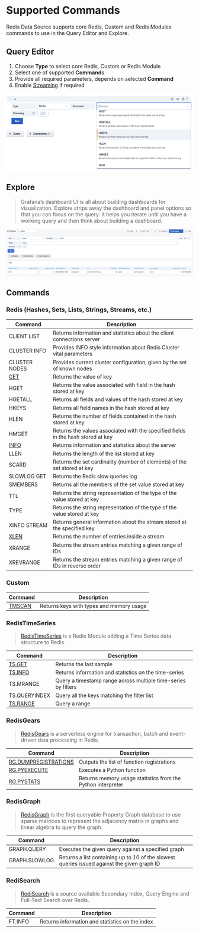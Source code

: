 # Supported Commands

Redis Data Source supports core Redis, Custom and Redis Modules commands to use in the Query Editor and Explore.

## Query Editor

1. Choose **Type** to select core Redis, Custom or Redis Module
2. Select one of supported **Command**s
3. Provide all required parameters, depends on selected **Command**
4. Enable [Streaming](streaming.md) if required

![Query Editor](../images/redis-datasource/query.png)

## Explore

> Grafana’s dashboard UI is all about building dashboards for visualization. Explore strips away the dashboard and panel options so that you can focus on the query. It helps you iterate until you have a working query and then think about building a dashboard.

![Explore](../images/redis-datasource/explore.png)

## Commands

### Redis (Hashes, Sets, Lists, Strings, Streams, etc.)

| Command               | Description                                                                       |
| --------------------- | --------------------------------------------------------------------------------- |
| CLIENT LIST           | Returns information and statistics about the client connections server            |
| CLUSTER INFO          | Provides INFO style information about Redis Cluster vital parameters              |
| CLUSTER NODES         | Provides current cluster configuration, given by the set of known nodes           |
| [GET](redis/GET.md)   | Returns the value of key                                                          |
| HGET                  | Returns the value associated with field in the hash stored at key                 |
| HGETALL               | Returns all fields and values of the hash stored at key                           |
| HKEYS                 | Returns all field names in the hash stored at key                                 |
| HLEN                  | Returns the number of fields contained in the hash stored at key                  |
| HMGET                 | Returns the values associated with the specified fields in the hash stored at key |
| [INFO](redis/INFO.md) | Returns information and statistics about the server                               |
| LLEN                  | Returns the length of the list stored at key                                      |
| SCARD                 | Returns the set cardinality (number of elements) of the set stored at key         |
| SLOWLOG GET           | Returns the Redis slow queries log                                                |
| SMEMBERS              | Returns all the members of the set value stored at key                            |
| TTL                   | Returns the string representation of the type of the value stored at key          |
| TYPE                  | Returns the string representation of the type of the value stored at key          |
| XINFO STREAM          | Returns general information about the stream stored at the specified key          |
| [XLEN](redis/XLEN.md) | Returns the number of entries inside a stream                                     |
| XRANGE                | Returns the stream entries matching a given range of IDs                          |
| XREVRANGE             | Returns the stream entries matching a given range of IDs in reverse order         |

### Custom

| Command                    | Description                              |
| -------------------------- | ---------------------------------------- |
| [TMSCAN](custom/TMSCAN.md) | Returns keys with types and memory usage |

### RedisTimeSeries

> [RedisTimeSeries](https://oss.redislabs.com/redistimeseries/) is a Redis Module adding a Time Series data structure to Redis.

| Command                                  | Description                                                    |
| ---------------------------------------- | -------------------------------------------------------------- |
| [TS.GET](redis-timeseries/TS-GET.md)     | Returns the last sample                                        |
| [TS.INFO](redis-timeseries/TS-INFO.md)   | Returns information and statistics on the time-series          |
| TS.MRANGE                                | Query a timestamp range across multiple time-series by filters |
| TS.QUERYINDEX                            | Query all the keys matching the filter list                    |
| [TS.RANGE](redis-timeseries/TS-RANGE.md) | Query a range                                                  |

### RedisGears

> [RedisGears](https://oss.redislabs.com/redisgears/) is a serverless engine for transaction, batch and event-driven data processing in Redis.

| Command                                                     | Description                                                 |
| ----------------------------------------------------------- | ----------------------------------------------------------- |
| [RG.DUMPREGISTRATIONS](redis-gears/RG-DUMPREGISTRATIONS.md) | Outputs the list of function registrations                  |
| [RG.PYEXECUTE](redis-gears/RG-PYEXECUTE.md)                 | Executes a Python function                                  |
| [RG.PYSTATS](redis-gears/RG-PYSTATS.md)                     | Returns memory usage statistics from the Python interpreter |

### RedisGraph

> [RedisGraph](https://oss.redislabs.com/redisgraph/) is the first queryable Property Graph database to use sparse matrices to represent the adjacency matrix in graphs and linear algebra to query the graph.

| Command       | Description                                                                                 |
| ------------- | ------------------------------------------------------------------------------------------- |
| GRAPH.QUERY   | Executes the given query against a specified graph                                          |
| GRAPH.SLOWLOG | Returns a list containing up to 10 of the slowest queries issued against the given graph ID |

### RediSearch

> [RediSearch](https://oss.redislabs.com/redisearch/) is a source available Secondary Index, Query Engine and Full-Text Search over Redis.

| Command | Description                                     |
| ------- | ----------------------------------------------- |
| FT.INFO | Returns information and statistics on the index |
